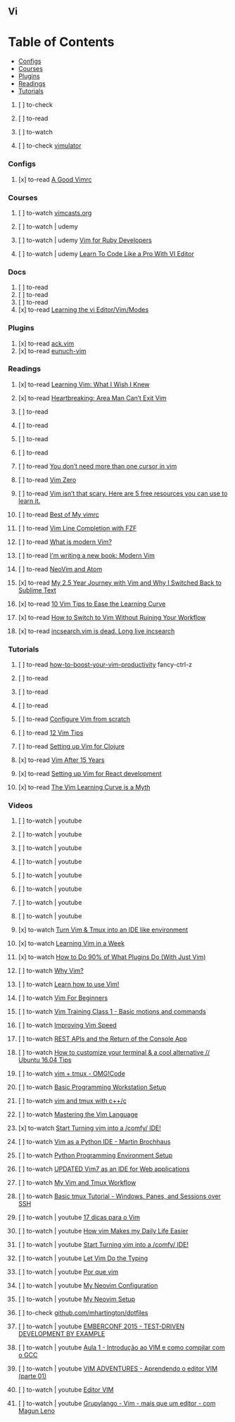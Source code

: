 ## Vi

# Table of Contents
<!-- MarkdownTOC depth=4 -->
  - [Configs](#configs)
  - [Courses](#courses)
  - [Plugins](#plugins)
  - [Readings](#readings)
  - [Tutorials](#tutorials)
<!-- /MarkdownTOC -->

  1. [ ] to-check []()
  1. [ ] to-read []()
  1. [ ] to-watch []()

  1. [ ] to-check [vimulator](http://thoughtbot.github.io/vimulator/)

### Configs

  1. [x] to-read [A Good Vimrc](https://dougblack.io/words/a-good-vimrc.html)

### Courses

  1. [ ] to-watch [vimcasts.org](http://vimcasts.org/)

  1. [ ] to-watch | udemy []()
  1. [ ] to-watch | udemy [Vim for Ruby Developers](https://www.udemy.com/vim-training-course-ruby-developers/learn/v4/overview)
  1. [ ] to-watch | udemy [Learn To Code Like a Pro With VI Editor](https://www.udemy.com/learn-to-code-like-a-pro-with-vi-editor/learn/v4/overview)

### Docs

  1. [ ] to-read []()
  1. [ ] to-read []()
  1. [ ] to-read []()
  1. [x] to-read [Learning the vi Editor/Vim/Modes](https://en.wikibooks.org/wiki/Learning_the_vi_Editor/Vim/Modes)

### Plugins

  1. [x] to-read [ack.vim](https://vimawesome.com/plugin/ack-vim)
  1. [x] to-read [eunuch-vim](https://vimawesome.com/plugin/eunuch-vim)

### Readings

  1. [x] to-read [Learning Vim: What I Wish I Knew](https://medium.com/@kadek/learning-vim-what-i-wish-i-knew-b5dca186bef7)

  1. [x] to-read [Heartbreaking: Area Man Can’t Exit Vim](https://hackernoon.com/heartbreaking-area-man-cant-exit-vim-3d773b209407)

  1. [ ] to-read []()
  1. [ ] to-read []()
  1. [ ] to-read []()
  1. [ ] to-read []()
  1. [ ] to-read [You don’t need more than one cursor in vim](https://medium.com/@schtoeffel/you-don-t-need-more-than-one-cursor-in-vim-2c44117d51db)

  1. [ ] to-read [Vim Zero](http://www.oliversherouse.com/2017/08/21/vim_zero.html)
  1. [ ] to-read [Vim isn’t that scary. Here are 5 free resources you can use to learn it.](https://medium.freecodecamp.org/vim-isnt-that-scary-here-are-5-free-resources-you-can-use-to-learn-it-ab78f5726f8d)

  1. [ ] to-read [Best of My vimrc](https://sts10.github.io/post/2016-02-12-best-of-my-vimrc/)
  1. [ ] to-read [Vim Line Completion with FZF](https://sts10.github.io/post/2016-01-09-vim-line-complete-with-fzf/)
  1. [ ] to-read [What is modern Vim?](https://medium.com/usevim/what-is-modern-vim-2591f6b1ec04)
  1. [ ] to-read [I'm writing a new book: Modern Vim](http://vimcasts.org/blog/2017/05/working-title-modern-vim/)
  1. [ ] to-read [NeoVim and Atom](https://medium.com/usevim/neovim-and-atom-d8c3d54484bd)
  1. [x] to-read [My 2.5 Year Journey with Vim and Why I Switched Back to Sublime Text](https://medium.com/in-the-weeds/my-2-5-year-journey-with-vim-and-why-i-switched-back-to-sublime-text-4afcc303741e)
  1. [x] to-read [10 Vim Tips to Ease the Learning Curve](https://medium.com/@hql287/10-vim-tips-to-ease-the-learning-curve-c8234cbdafa5)
  1. [x] to-read [How to Switch to Vim Without Ruining Your Workflow](https://10clouds.com/blog/switch-to-vim/)
  1. [x] to-read [incsearch.vim is dead. Long live incsearch](https://medium.com/@haya14busa/incsearch-vim-is-dead-long-live-incsearch-2b7070d55250)

### Tutorials

  1. [ ] to-read [how-to-boost-your-vim-productivity](https://sheerun.net/2014/03/21/how-to-boost-your-vim-productivity/) fancy-ctrl-z
  1. [ ] to-read []()
  1. [ ] to-read []()
  1. [ ] to-read []()
  1. [ ] to-read [Configure Vim from scratch](https://blog.hellojs.org/configure-vim-from-scratch-efe5cbc1c563)
  1. [ ] to-read [12 Vim Tips](https://dalibornasevic.com/posts/43-12-vim-tips)

  1. [ ] to-read [Setting up Vim for Clojure](https://kevinmccarthy.org/2013/10/12/setting-up-vim-for-clojure/)
  1. [x] to-read [Vim After 15 Years](https://statico.github.io/vim3.html)
  1. [x] to-read [Setting up Vim for React development](https://drivy.engineering/setting-up-vim-for-react/)
  1. [x] to-read [The Vim Learning Curve is a Myth](https://robots.thoughtbot.com/the-vim-learning-curve-is-a-myth)

### Videos

  1. [ ] to-watch | youtube []()
  1. [ ] to-watch | youtube []()
  1. [ ] to-watch | youtube []()
  1. [ ] to-watch | youtube []()
  1. [ ] to-watch | youtube []()
  1. [ ] to-watch | youtube []()
  1. [ ] to-watch | youtube []()
  1. [ ] to-watch | youtube []()

  1. [x] to-watch [Turn Vim & Tmux into an IDE like environment](https//www.youtube.com/watch?v=YD9aFIvlQYs)
  1. [x] to-watch [Learning Vim in a Week](https://www.youtube.com/watch?v=_NUO4JEtkDw)
  1. [x] to-watch [How to Do 90% of What Plugins Do (With Just Vim)](https://www.youtube.com/watch?v=XA2WjJbmmoM)

  1. [ ] to-watch [Why Vim?](https://www.youtube.com/watch?v=F6-phM56H-Q)
  1. [ ] to-watch [Learn how to use Vim!](https://www.youtube.com/watch?v=TwJbr2KIR0E)
  1. [ ] to-watch [Vim For Beginners](https://www.youtube.com/watch?v=uYP1w5SqqvQ)
  1. [ ] to-watch [Vim Training Class 1 - Basic motions and commands](https://www.youtube.com/watch?v=Nim4_f5QUxA)
  1. [ ] to-watch [Improving Vim Speed](https://www.youtube.com/watch?v=OnUiHLYZgaA)
  1. [ ] to-watch [REST APIs and the Return of the Console App](https://www.youtube.com/watch?v=3O60E9CpyJA)
  1. [ ] to-watch [How to customize your terminal & a cool alternative // Ubuntu 16.04 Tips](https://www.youtube.com/watch?v=li92nChHpCs)
  1. [ ] to-watch [vim + tmux - OMG!Code](https://www.youtube.com/watch?v=5r6yzFEXajQ)
  1. [ ] to-watch [Basic Programming Workstation Setup](https://www.youtube.com/watch?v=M4TijoJg1Cs)
  1. [ ] to-watch [vim and tmux with c++/c](https://www.youtube.com/watch?v=MG91ihb0oZ0)
  1. [ ] to-watch [Mastering the Vim Language](https://www.youtube.com/watch?v=wlR5gYd6um0)
  1. [x] to-watch [Start Turning vim into a /comfy/ IDE!](https://www.youtube.com/watch?v=Q4I_Ft-VLAg)
  1. [ ] to-watch [Vim as a Python IDE - Martin Brochhaus](https://www.youtube.com/watch?v=YhqsjUUHj6g)
  1. [ ] to-watch [Python Programming Environment Setup](https://www.youtube.com/watch?v=QxaqsgrYkh4)
  1. [ ] to-watch [UPDATED Vim7 as an IDE for Web applications](https://www.youtube.com/watch?v=fhDSPOLzdbw)
  1. [ ] to-watch [My Vim and Tmux Workflow](https://www.youtube.com/watch?v=lZdkUK2jgGY)
  1. [ ] to-watch [Basic tmux Tutorial - Windows, Panes, and Sessions over SSH](https://www.youtube.com/watch?v=BHhA_ZKjyxo)

  1. [ ] to-watch | youtube [17 dicas para o Vim](https://www.youtube.com/watch?v=DyUq81mXCVA)
  1. [ ] to-watch | youtube [How vim Makes my Daily Life Easier](https://www.youtube.com/watch?v=NzD2UdQl5Gc)
  1. [ ] to-watch | youtube [Start Turning vim into a /comfy/ IDE!](https://www.youtube.com/watch?v=Q4I_Ft-VLAg)
  1. [ ] to-watch | youtube [Let Vim Do the Typing](https://www.youtube.com/watch?v=3TX3kV3TICU)
  1. [ ] to-watch | youtube [Por que vim](https://www.youtube.com/watch?v=RmxDttD1TM8)
  1. [ ] to-watch | youtube [My Neovim Configuration](https://www.youtube.com/watch?v=0YoNrTQCrHg)
  1. [ ] to-watch | youtube [My Neovim Setup](https://www.youtube.com/watch?v=xZTkrB_tEoY)
  1. [ ] to-check [github.com/mhartington/dotfiles](https://github.com/mhartington/dotfiles)

  1. [ ] to-watch | youtube [EMBERCONF 2015 - TEST-DRIVEN DEVELOPMENT BY EXAMPLE](https://www.youtube.com/watch?v=2b1vcg_XSR8)
  1. [ ] to-watch | youtube [Aula 1 - Introdução ao VIM e como compilar com o GCC](https://www.youtube.com/watch?v=0iNp9Avtr6c)
  1. [ ] to-watch | youtube [VIM ADVENTURES - Aprendendo o editor VIM (parte 01)](https://www.youtube.com/watch?v=QLNpEZ3T1Rk)
  1. [ ] to-watch | youtube [Editor VIM](https://www.youtube.com/watch?v=Qt9yKeJs-9Y)
  1. [ ] to-watch | youtube [Grupylango - Vim - mais que um editor - com Magun Leno](https://www.youtube.com/watch?v=UUzW46SeLhg)
